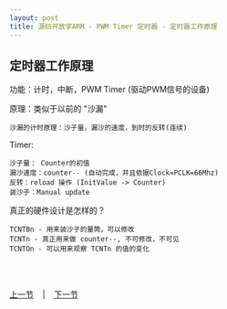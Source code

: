 ```yaml
---
layout: post
title: 源码开放学ARM - PWM Timer 定时器 - 定时器工作原理
---
```


## 定时器工作原理

功能：计时，中断，PWM Timer (驱动PWM信号的设备)

原理：类似于以前的 "沙漏"

	沙漏的计时原理：沙子量，漏沙的速度，到时的反转(连续)

Timer:	

	沙子量： Counter的初值
	漏沙速度：counter-- (自动完成，并且依据Clock=PCLK=66Mhz)
	反转：reload 操作 (InitValue -> Counter)
	装沙子：Manual update
	
真正的硬件设计是怎样的？

	TCNTBn - 用来装沙子的量筒，可以修改
	TCNTn - 真正用来做 counter--, 不可修改，不可见
	TCNTOn - 可以用来观察 TCNTn 的值的变化
	

<br> <br> 
<div> <a href="chp9-4.html">上一节</a> &nbsp;&nbsp; | &nbsp;&nbsp; <a href="chp10-2.html">下一节</a> </div> <br> <br>